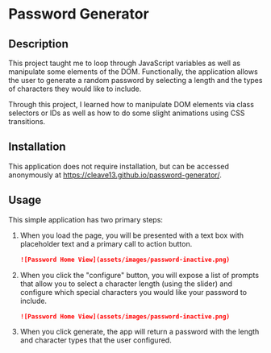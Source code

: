 # Password Generator

## Description
This project taught me to loop through JavaScript variables as well as manipulate some elements of the DOM. Functionally, the application allows the user to generate a random password by selecting a length and the types of characters they would like to include.

Through this project, I learned how to manipulate DOM elements via class selectors or IDs as well as how to do some slight animations using CSS transitions.

## Installation
This application does not require installation, but can be accessed anonymously at https://cleave13.github.io/password-generator/.

## Usage
This simple application has two primary steps:  

1. When you load the page, you will be presented with a text box with placeholder text and a primary call to action button.
    ```md
    ![Password Home View](assets/images/password-inactive.png)
    ```
2. When you click the "configure" button, you will expose a list of prompts that allow you to select a character length (using the slider) and configure which special characters you would like your password to include.
    ```md
    ![Password Home View](assets/images/password-inactive.png)
    ```
3. When you click generate, the app will return a password with the length and character types that the user configured.